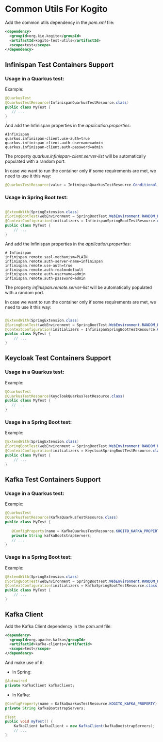 # Common Utils For Kogito

Add the common utils dependency in the _pom.xml_ file:

```xml
<dependency>
  <groupId>org.kie.kogito</groupId>
  <artifactId>kogito-test-utils</artifactId>
  <scope>test</scope>
</dependency>
```

## Infinispan Test Containers Support

### Usage in a Quarkus test:

Example:

```java
@QuarkusTest
@QuarkusTestResource(InfinispanQuarkusTestResource.class)
public class MyTest {
   // ...
}
```

And add the Infinispan properties in the _application.properties_:

```
#Infinispan
quarkus.infinispan-client.use-auth=true
quarkus.infinispan-client.auth-username=admin
quarkus.infinispan-client.auth-password=admin
```

The property _quarkus.infinispan-client.server-list_ will be automatically populated with a random port.

In case we want to run the container only if some requirements are met, we need to use it this way:

```java
@QuarkusTestResource(value = InfinispanQuarkusTestResource.Conditional.class)
```

### Usage in Spring Boot test:


```java

@ExtendWith(SpringExtension.class)
@SpringBootTest(webEnvironment = SpringBootTest.WebEnvironment.RANDOM_PORT, classes = DemoApplication.class)
@ContextConfiguration(initializers = InfinispanSpringBootTestResource.class)
public class MyTest {    
    // ...
}
```

And add the Infinispan properties in the _application.properties_:

```
# Infinispan
infinispan.remote.sasl-mechanism=PLAIN
infinispan.remote.auth-server-name=infinispan
infinispan.remote.use-auth=true
infinispan.remote.auth-realm=default
infinispan.remote.auth-username=admin
infinispan.remote.auth-password=admin
```

The property _infinispan.remote.server-list_ will be automatically populated with a random port.

In case we want to run the container only if some requirements are met, we need to use it this way:

```java

@ExtendWith(SpringExtension.class)
@SpringBootTest(webEnvironment = SpringBootTest.WebEnvironment.RANDOM_PORT, classes = DemoApplication.class)
@ContextConfiguration(initializers = InfinispanSpringBootTestResource.Conditional.class)
public class MyTest {    
    // ...
}
```

## Keycloak Test Containers Support

### Usage in a Quarkus test:

Example:

```java
@QuarkusTest
@QuarkusTestResource(KeycloakQuarkusTestResource.class)
public class MyTest {
   // ...
}
```

### Usage in a Spring Boot test:

Example:

```java
@ExtendWith(SpringExtension.class)
@SpringBootTest(webEnvironment = SpringBootTest.WebEnvironment.RANDOM_PORT, classes = DemoApplication.class)
@ContextConfiguration(initializers = KeycloakSpringBootTestResource.class)
public class MyTest {
    // ...
}
```

## Kafka Test Containers Support

### Usage in a Quarkus test:

Example:

```java
@QuarkusTest
@QuarkusTestResource(KafkaQuarkusTestResource.class)
public class MyTest {
   
   @ConfigProperty(name = KafkaQuarkusTestResource.KOGITO_KAFKA_PROPERTY)
   private String kafkaBootstrapServers;
   // ...
}
```

### Usage in a Spring Boot test:

Example:

```java
@ExtendWith(SpringExtension.class)
@SpringBootTest(webEnvironment = SpringBootTest.WebEnvironment.RANDOM_PORT, classes = DemoApplication.class)
@ContextConfiguration(initializers = KafkaSpringBootTestResource.class)
public class MyTest {
    // ...
}
```

## Kafka Client

Add the Kafka Client dependency in the _pom.xml_ file:

```xml
<dependency>
  <groupId>org.apache.kafka</groupId>
  <artifactId>kafka-clients</artifactId>
  <scope>test</scope>
</dependency>
```

And make use of it:

- In Spring:

```java
@Autowired
private KafkaClient kafkaClient;
``` 

- In Kafka:

```java
@ConfigProperty(name = KafkaQuarkusTestResource.KOGITO_KAFKA_PROPERTY)
private String kafkaBootstrapServers;

@Test
public void myTest() {
    KafkaClient kafkaClient = new KafkaClient(kafkaBootstrapServers);
    // ...
}
```

